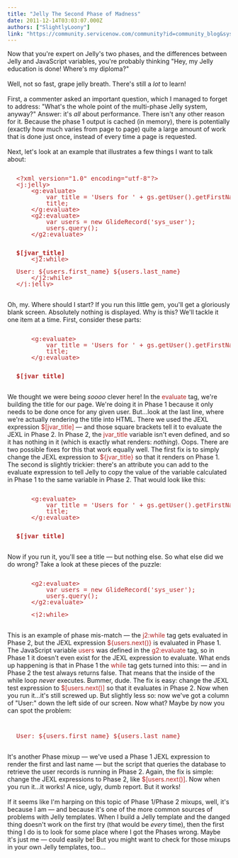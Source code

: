 ```yaml
---
title: "Jelly The Second Phase of Madness"
date: 2011-12-14T03:03:07.000Z
authors: ["SlightlyLoony"]
link: "https://community.servicenow.com/community?id=community_blog&sys_id=6cecea65dbd0dbc01dcaf3231f961961"
---
```

<p><span class="asset-asset_lightbox-Small asset-align-right"><a href="/files/SlightlyLoony/crazy-baby2.jpg" rel="lightbox"><img rel="lightbox" src="http://community.service-now.com/files/imagecache/Small/SlightlyLoony/crazy-baby2.jpg" alt="" title="" class="imagecache imagecache-Small" /></a></span>Now that you're expert on Jelly's two phases, and the differences between Jelly and JavaScript variables, you're probably thinking "Hey, my Jelly education is done! Where's my diploma?"<br /><br />Well, not so fast, grape jelly breath. There's still a <i>lot</i> to learn!<br /><!--break--><br />First, a commenter asked an important question, which I managed to forget to address: "What's the whole point of the multi-phase Jelly system, anyway?" Answer: it's <i>all</i> about performance. There isn't any other reason for it. Because the phase 1 output is cached (in memory), there is potentially (exactly how much varies from page to page) quite a large amount of work that is done just once, instead of every time a page is requested.<br /><br />Next, let's look at an example that illustrates a few things I want to talk about:<br /><pre style="margin-left:20px;line-height:1;color:FireBrick;"><br />&lt;?xml version="1.0" encoding="utf-8"?&gt;<br />&lt;j:jelly&gt;<br />    &lt;g:evaluate&gt;<br />        var title = 'Users for ' + gs.getUser().getFirstName() + ' ' + gs.getUser().getLastName();<br />        title;<br />    &lt;/g:evaluate&gt;<br />    &lt;g2:evaluate&gt;<br />        var users = new GlideRecord('sys_user');<br />        users.query();<br />    &lt;/g2:evaluate&gt;<br /><br />   <br /><b>$[jvar_title]</b><br />    &lt;j2:while&gt;<br />       <br />User: ${users.first_name} ${users.last_name}<br />    &lt;/j2:while&gt;<br />&lt;/j:jelly&gt;</pre><br />Oh, my. Where should I start? If you run this little gem, you'll get a gloriously blank screen. Absolutely nothing is displayed. Why is this? We'll tackle it one item at a time. First, consider these parts:<br /><pre style="margin-left:20px;line-height:1;color:FireBrick;"><br />    &lt;g:evaluate&gt;<br />        var title = 'Users for ' + gs.getUser().getFirstName() + ' ' + gs.getUser().getLastName();<br />        title;<br />    &lt;/g:evaluate&gt;<br /><br />   <br /><b>$[jvar_title]</b><br /></pre><br />We thought we were being <i>soooo</i> clever here! In the <span style="font-family=Courier;color:FireBrick;">evaluate</span> tag, we're building the title for our page. We're doing it in Phase 1 because it only needs to be done once for any given user. But...look at the last line, where we're actually rendering the title into HTML. There we used the JEXL expression <span style="font-family=Courier;color:FireBrick;">$[jvar_title]</span> — and those square brackets tell it to evaluate the JEXL in Phase 2. In Phase 2, the <span style="font-family=Courier;color:FireBrick;">jvar_title</span> variable isn't even defined, and so it has nothing in it (which is exactly what renders: <i>nothing</i>). Oops. There are two possible fixes for this that work equally well. The first fix is to simply change the JEXL expression to <span style="font-family=Courier;color:FireBrick;">${jvar_title}</span> so that it renders on Phase 1. The second is slightly trickier: there's an attribute you can add to the evaluate expression to tell Jelly to copy the value of the variable calculated in Phase 1 to the same variable in Phase 2. That would look like this:<br /><pre style="margin-left:20px;line-height:1;color:FireBrick;"><br />    &lt;g:evaluate&gt;<br />        var title = 'Users for ' + gs.getUser().getFirstName() + ' ' + gs.getUser().getLastName();<br />        title;<br />    &lt;/g:evaluate&gt;<br /><br />   <br /><b>$[jvar_title]</b><br /></pre><br />Now if you run it, you'll see a title — but nothing else. So what else did we do wrong? Take a look at these pieces of the puzzle:<br /><pre style="margin-left:20px;line-height:1;color:FireBrick;"><br />    &lt;g2:evaluate&gt;<br />        var users = new GlideRecord('sys_user');<br />        users.query();<br />    &lt;/g2:evaluate&gt;<br /><br />    &lt;j2:while&gt;<br /></pre><br />This is an example of phase mis-match — the <span style="font-family=Courier;color:FireBrick;">j2:while</span> tag gets evaluated in Phase 2, but the JEXL expression <span style="font-family=Courier;color:FireBrick;">${users.next()}</span> is evaluated in Phase 1. The JavaScript variable <span style="font-family=Courier;color:FireBrick;">users</span> was defined in the <span style="font-family=Courier;color:FireBrick;">g2:evaluate</span> tag, so in Phase 1 it doesn't even exist for the JEXL expression to evaluate. What ends up happening is that in Phase 1 the <span style="font-family=Courier;color:FireBrick;">while</span> tag gets turned into this:  — and in Phase 2 the test always returns false. That means that the inside of the while loop <i>never</i> executes. Bummer, dude. The fix is easy: change the JEXL test expression to <span style="font-family=Courier;color:FireBrick;">$[users.next()]</span> so that it evaluates in Phase 2. Now when you run it...it's still screwed up. But slightly less so: now we've got a column of "User:" down the left side of our screen. Now what? Maybe by now you can spot the problem:<br /><pre style="margin-left:20px;line-height:1;color:FireBrick;"><br />       <br />User: ${users.first_name} ${users.last_name}<br /></pre><br />It's another Phase mixup — we've used a Phase 1 JEXL expression to render the first and last name — but the script that queries the database to retrieve the user records is running in Phase 2. Again, the fix is simple: change the JEXL expressions to Phase 2, like <span style="font-family=Courier;color:FireBrick;">$[users.next()]</span>. Now when you run it...it works! A nice, ugly, dumb report. But it works!<br /><br />If it seems like I'm harping on this topic of Phase 1/Phase 2 mixups, well, it's because I am — and because it's one of the more common sources of problems with Jelly templates. When I build a Jelly template and the danged thing doesn't work on the first try (that would be <i>every</i> time), then the first thing I do is to look for some place where I got the Phases wrong. Maybe it's just me — could easily be! But you might want to check for those mixups in your own Jelly templates, too...</p>
